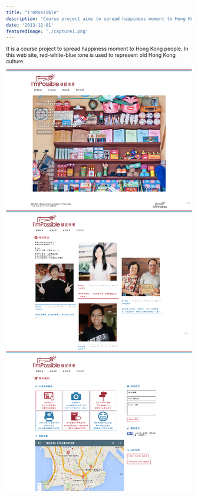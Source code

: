 ```yaml
---
title: "I'mPossible"
description: 'Course project aims to spread happiness moment to Hong Kong people.'
date: '2013-12-01'
featuredImage: './capture1.png'
---
```


It is a course project to spread happiness moment to Hong Kong people. In this web site, red-white-blue tone is used to represent old Hong Kong culture.

![](./capture1.png)
![](./capture2.png)
![](./capture3.png)
